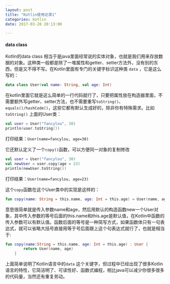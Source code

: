 ```yaml
---
layout: post
title: "Kotlin使用记录1"
categories: kotlin
date: 2017-03-28 20:13:00

---
```


#### data class

Kotlin的data class 相当于是java里面经常说的实体对象，也就是我们用来存放数据的对象。这种类一般都是除了一堆属性和getter、setter方法外，没有别的东西，但是又不得不写。在Kotlin里面有专门的关键字标识这种类 `data` ，它是这么写的：

```kotlin
data class User(val name: String, val age: Int)
```

在kotlin里面它就是这么简单的一行代码就行了，只要把属性放在构造器里面，不需要额外写getter、setter方法，也不需要重写`toString()`、`equals()/hashCode()`，这些它都有默认生成好的，除非你有特殊需求。比如 `toString()`  上面的User类：

```kotlin
val user = User("fancylou", 30)
println(user.toString())
```

打印结果：`User(name=fancylou, age=30)`

它还默认定义了一个`copy()`函数，可以方便同一对象的复制修改

```kotlin
val user = User("fancylou", 30)
val newUser = user.copy(age = 23)
println(newUser.toString())
```

打印结果：`User(name=fancylou, age=23)`

这个`copy`函数在这个User类中的实现是这样的：

```kotlin
fun copy(name: String = this.name, age: Int = this.age) = User(name, age)     


```

意思很简单就是传入参数name和age，然后用默认的构造函数new一个User对象，其中传入参数的等号后面的this.name和this.age是默认值，在Kotlin中函数的传入参数可以有默认值。函数后面的等号是一种简写方式，如果函数体只有一句表达式，就可以省略大括号直接用等于号后面跟上这个句表达式就行了，也就是相当于:

```kotlin
fun copy(name:String = this.name, age: Int = this.age) : User {
        return User(name, age)
    } 
```

上面简单说明了Kotlin语言中的`data` 这个关键字，但过程中已经出现了很多Kotlin语言的特性，它简洁明了、可读性好、函数式编程，相比java可以减少你很多很多的代码量，当然还有重复劳动。